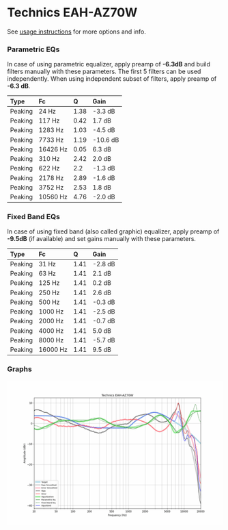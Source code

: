 # Technics EAH-AZ70W
See [usage instructions](https://github.com/jaakkopasanen/AutoEq#usage) for more options and info.

### Parametric EQs
In case of using parametric equalizer, apply preamp of **-6.3dB** and build filters manually
with these parameters. The first 5 filters can be used independently.
When using independent subset of filters, apply preamp of **-6.3 dB**.

| Type    | Fc       |    Q | Gain     |
|:--------|:---------|:-----|:---------|
| Peaking | 24 Hz    | 1.38 | -3.3 dB  |
| Peaking | 117 Hz   | 0.42 | 1.7 dB   |
| Peaking | 1283 Hz  | 1.03 | -4.5 dB  |
| Peaking | 7733 Hz  | 1.19 | -10.6 dB |
| Peaking | 16426 Hz | 0.05 | 6.3 dB   |
| Peaking | 310 Hz   | 2.42 | 2.0 dB   |
| Peaking | 622 Hz   | 2.2  | -1.3 dB  |
| Peaking | 2178 Hz  | 2.89 | -1.6 dB  |
| Peaking | 3752 Hz  | 2.53 | 1.8 dB   |
| Peaking | 10560 Hz | 4.76 | -2.0 dB  |

### Fixed Band EQs
In case of using fixed band (also called graphic) equalizer, apply preamp of **-9.5dB**
(if available) and set gains manually with these parameters.

| Type    | Fc       |    Q | Gain    |
|:--------|:---------|:-----|:--------|
| Peaking | 31 Hz    | 1.41 | -2.8 dB |
| Peaking | 63 Hz    | 1.41 | 2.1 dB  |
| Peaking | 125 Hz   | 1.41 | 0.2 dB  |
| Peaking | 250 Hz   | 1.41 | 2.6 dB  |
| Peaking | 500 Hz   | 1.41 | -0.3 dB |
| Peaking | 1000 Hz  | 1.41 | -2.5 dB |
| Peaking | 2000 Hz  | 1.41 | -0.7 dB |
| Peaking | 4000 Hz  | 1.41 | 5.0 dB  |
| Peaking | 8000 Hz  | 1.41 | -5.7 dB |
| Peaking | 16000 Hz | 1.41 | 9.5 dB  |

### Graphs
![](./Technics%20EAH-AZ70W.png)